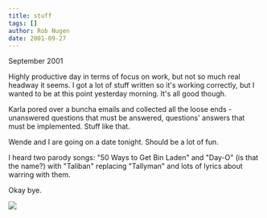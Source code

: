 ```yaml
---
title: stuff
tags: []
author: Rob Nugen
date: 2001-09-27
---
```


<p class=date> September 2001</p>

<p>Highly productive day in terms of focus on work,
but not so much real headway it seems.  I got a lot of
stuff written so it's working correctly, but I wanted
to be at this point yesterday morning.  It's all good
though.</p>

<p>Karla pored over a buncha emails and collected all
the loose ends - unanswered questions that must be
answered, questions' answers that must be implemented.
Stuff like that.</p>

<p>Wende and I are going on a date tonight.  Should be
a lot of fun.</p>

<p>I heard two parody songs: "50 Ways to Get Bin
Laden" and "Day-O" (is that the name?) with "Taliban"
replacing "Tallyman" and lots of lyrics about warring
with them.</p>

<p>Okay bye.</p>

<p><img src="/images/rob/wL-ROB.gif"/></p>

